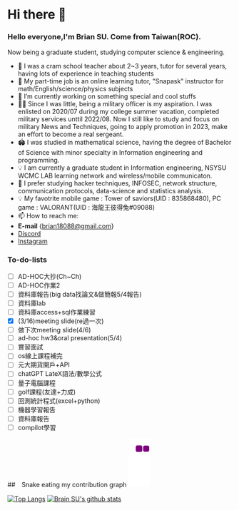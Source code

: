 # Hi there 👋

### Hello everyone,I'm Brian SU. Come from Taiwan(ROC).
Now being a graduate student, studying computer science & engineering.
- 📝 I was a cram school teacher about 2~3 years, tutor for several years, having lots of experience in teaching students 
- 📝 My part-time job is an online learning tutor, "Snapask" instructor for math/English/science/physics subjects
- 🔭 I’m currently working on something special and cool stuffs
- 💂‍♂️  Since I was little, being a military officer is my aspiration. I was enlisted on 2020/07 during my college summer vacation, completed military services unttil 2022/08. Now I still like to study and focus on military News and Techniques, going to apply promotion in 2023, make an effort to become a real sergeant.
- 🏟  I was studied in mathematical science, having the degree of Bachelor of Science with minor specialty in Information engineering and programming.
- 💡  I am currently a graduate student in Information engineering, NSYSU WCMC LAB learning network and wireless/mobile communicaton.
- 🌱 I prefer studying hacker techniques, INFOSEC, network structure, communication protocols, data-science and statistics analysis.
- 💡  My favotrite mobile game : Tower of saviors(UID : 835868480), PC game : VALORANT(UID : 海龍王彼得兔#09088)
- 📫 How to reach me:
- **E-mail** {brian18088@gmail.com}
- [Discord](https://discordapp.com/users/brian18088#7366)
- [Instagram](https://www.instagram.com/brian_18088/)

### To-do-lists
- [ ] AD-HOC大抄(Ch~Ch)
- [ ] AD-HOC作業2
- [ ] 資料庫報告(big data找論文&做簡報5/4報告)
- [ ] 資料庫lab
- [ ] 資料庫access+sql作業練習
- [x] (3/16)meeting slide(re過一次)
- [ ] 做下次meeting slide(4/6)
- [ ] ad-hoc hw3&oral presentation(5/4)
- [ ] 實習面試
- [ ] os線上課程補完
- [ ] 元大期貨開戶+API
- [ ] chatGPT LateX語法/數學公式
- [ ] 量子電腦課程
- [ ] golf課程(友達+力成)
- [ ] 回測統計程式(excel+python)
- [ ] 機器學習報告
- [ ] 資料庫報告
- [ ] compilot學習

##　Snake eating my contribution graph
![snake gif](https://github.com/brian09088/brian09088/blob/output/github-contribution-grid-snake.gif)

[![Top Langs](https://github-readme-stats.vercel.app/api/top-langs/?username=brian09088)](https://github.com/brian09088/github-readme-stats)
[![Brain SU's github stats](https://github-readme-stats.vercel.app/api?username=brian09088)](https://github.com/brian09088/github-readme-stats)
